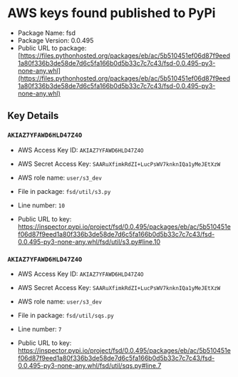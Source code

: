 # AWS keys found published to PyPi

* Package Name: fsd
* Package Version: 0.0.495
* Public URL to package: [https://files.pythonhosted.org/packages/eb/ac/5b510451ef06d87f9eed1a80f336b3de58de7d6c5fa166b0d5b33c7c7c43/fsd-0.0.495-py3-none-any.whl](https://files.pythonhosted.org/packages/eb/ac/5b510451ef06d87f9eed1a80f336b3de58de7d6c5fa166b0d5b33c7c7c43/fsd-0.0.495-py3-none-any.whl)

## Key Details

### `AKIAZ7YFAWD6HLD47Z4O`

* AWS Access Key ID: `AKIAZ7YFAWD6HLD47Z4O`
* AWS Secret Access Key: `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` 
* AWS role name: `user/s3_dev`
* File in package: `fsd/util/s3.py`
* Line number: `10`

* Public URL to key: https://inspector.pypi.io/project/fsd/0.0.495/packages/eb/ac/5b510451ef06d87f9eed1a80f336b3de58de7d6c5fa166b0d5b33c7c7c43/fsd-0.0.495-py3-none-any.whl/fsd/util/s3.py#line.10



### `AKIAZ7YFAWD6HLD47Z4O`

* AWS Access Key ID: `AKIAZ7YFAWD6HLD47Z4O`
* AWS Secret Access Key: `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` 
* AWS role name: `user/s3_dev`
* File in package: `fsd/util/sqs.py`
* Line number: `7`

* Public URL to key: https://inspector.pypi.io/project/fsd/0.0.495/packages/eb/ac/5b510451ef06d87f9eed1a80f336b3de58de7d6c5fa166b0d5b33c7c7c43/fsd-0.0.495-py3-none-any.whl/fsd/util/sqs.py#line.7


